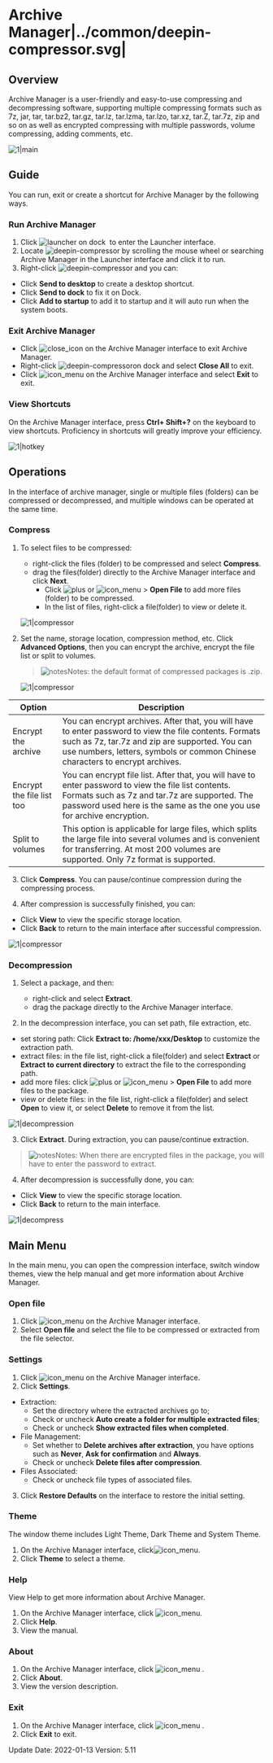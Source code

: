 # Archive Manager|../common/deepin-compressor.svg|

## Overview


Archive Manager is a user-friendly and easy-to-use compressing and decompressing software, supporting multiple compressing formats such as 7z, jar, tar, tar.bz2, tar.gz, tar.lz, tar.lzma, tar.lzo, tar.xz, tar.Z, tar.7z, zip and so on as well as encrypted compressing with multiple passwords, volume compressing, adding comments, etc.

![1|main](jpg/main.png)



## Guide

You can run, exit or create a shortcut for Archive Manager by the following ways.

### Run Archive Manager

1.  Click ![launcher](icon/deepin-launcher.svg) on dock  to enter the Launcher interface.
2.  Locate ![deepin-compressor](icon/deepin-compressor.svg) by scrolling the mouse wheel or searching Archive Manager in the Launcher interface and click it to run.
3.  Right-click ![deepin-compressor](icon/deepin-compressor.svg) and you can:
 - Click **Send to desktop** to create a desktop shortcut.
 - Click **Send to dock** to fix it on Dock.
 - Click **Add to startup** to add it to startup and it will auto run when the system boots.

### Exit Archive Manager

- Click  ![close_icon](icon/close_icon.svg) on the Archive Manager interface to exit Archive Manager.
- Right-click ![deepin-compressor](icon/deepin-compressor.svg)on dock and select **Close All** to exit.
- Click ![icon_menu](icon/icon_menu.svg) on the Archive Manager interface and select  **Exit** to exit.

### View Shortcuts

On the Archive Manager interface, press **Ctrl+ Shift+?** on the keyboard to view shortcuts. Proficiency in shortcuts will greatly improve your efficiency.

![1|hotkey](jpg/hotkey.png)

## Operations

In the interface of archive manager, single or multiple files (folders) can be compressed or decompressed, and multiple windows can be operated at the same time.

### Compress

1. To select files to be compressed:
   + right-click the files (folder) to be compressed and select **Compress**.
   + drag the files(folder) directly to the Archive Manager interface and click **Next**.
      - Click ![plus](icon/icon_plus.svg) or ![icon_menu](icon/icon_menu.svg) > **Open File** to add more files (folder) to be compressed.
      - In the list of files, right-click a file(folder) to view or delete it. 

   ![1|compressor](jpg/compressadd.png)

2. Set the name, storage location, compression method, etc. Click **Advanced Options**, then you can encrypt the archive, encrypt the file list or split to volumes.
   
   > ![notes](icon/notes.svg)Notes: the default format of compressed packages is .zip. 

   ![1|compressor](jpg/compressfile.png)


| Option         | Description                                                         |
| ------------ | ------------------------------------------------------------ |
| Encrypt the archive | You can encrypt archives. After that, you will have to enter password to view the file contents. Formats such as 7z, tar.7z and zip are supported. You can use numbers, letters, symbols or common Chinese characters to encrypt archives. |
| Encrypt the file list too | You can encrypt file list. After that, you will have to enter password to view the file list contents. Formats such as 7z and tar.7z are supported. The password used here is the same as the one you use for archive encryption. |
| Split to volumes | This option is applicable for large files, which splits the large file into several volumes and is convenient for transferring. At most 200 volumes are supported. Only 7z format is supported. |



3.  Click **Compress**. You can pause/continue compression during the compressing process.

   

4.  After compression is successfully finished, you can:

   - Click **View** to view the specific storage location.
   - Click **Back** to return to the main interface after successful compression.
   
   ![1|compressor](jpg/compresssuccess.png)


### Decompression

1. Select a package, and then:
   + right-click and select **Extract**.
   + drag the package directly to the Archive Manager interface.

2.  In the decompression interface, you can set path, file extraction, etc.
   - set storing path: Click **Extract to:  /home/xxx/Desktop**  to customize the extraction path.
   - extract files: in the file list, right-click a file(folder) and select **Extract** or **Extract to current directory** to extract the file to the corresponding path.
   - add more files: click ![plus](icon/icon_plus.svg) or ![icon_menu](icon/icon_menu.svg) > **Open File** to add more files to the package. 
   - view or delete files: in the file list, right-click a file(folder) and select **Open** to view it, or select **Delete** to remove it from the list.

   ![1|decompression](jpg/extract.png)
   
3.  Click **Extract**. During extraction, you can pause/continue extraction.

   > ![notes](icon/notes.svg)Notes: When there are encrypted files in the package, you will have to enter the password to extract. 

4.  After decompression is successfully done, you can:
   - Click **View** to view the specific storage location.
   - Click **Back** to return to the main interface.

   ![1|decompress](jpg/decompress_success.png)

  

## Main Menu

In the main menu, you can open the compression interface, switch window themes, view the help manual and get more information about Archive Manager.

### Open file
1.  Click  ![icon_menu](icon/icon_menu.svg) on the Archive Manager interface.
2.  Select **Open file** and select the file to be compressed or extracted from the file selector.

### Settings

1.  Click  ![icon_menu](icon/icon_menu.svg) on the Archive Manager interface.
2.  Click **Settings**.
   - Extraction:
      + Set the directory where the extracted archives go to;
      + Check or uncheck **Auto create a folder for multiple extracted files**;
      + Check or uncheck **Show extracted files when completed**.
   - File Management:
      + Set whether to **Delete archives after extraction**, you have options such as **Never**, **Ask for confirmation** and **Always**.
      + Check or uncheck **Delete files after compression**.
   - Files Associated:
      + Check or uncheck file types of associated files.
3.  Click **Restore Defaults** on the interface to restore the initial setting.



### Theme

The window theme includes Light Theme, Dark Theme and System Theme.

1.   On the Archive Manager interface, click![icon_menu](icon/icon_menu.svg).
2.   Click **Theme** to select a theme.

### Help

View Help to get more information about Archive Manager.

1.  On the Archive Manager interface, click ![icon_menu](icon/icon_menu.svg).
2.  Click **Help**.
3.  View the manual.


### About

1.   On the Archive Manager interface, click ![icon_menu](icon/icon_menu.svg) . 
2.  Click **About**.
3.   View the version description.

### Exit

1.  On the Archive Manager interface, click ![icon_menu](icon/icon_menu.svg) .
2.  Click **Exit** to exit.

<div class="version-info"><span>Update Date: 2022-01-13</span><span> Version: 5.11</span></div>